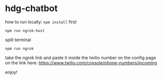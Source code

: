 # hdg-chatbot

how to run locally:
```npm install``` first

```
npm run ngrok-host
```
split terminal
```
npm run ngrok
```

take the ngrok link and paste it inside the twilio number on the config page on the link here: https://www.twilio.com/console/phone-numbers/incoming

enjoy!
